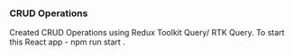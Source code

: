 ### CRUD Operations
Created CRUD Operations using Redux Toolkit Query/ RTK Query.
To start this React app - npm run start . 

